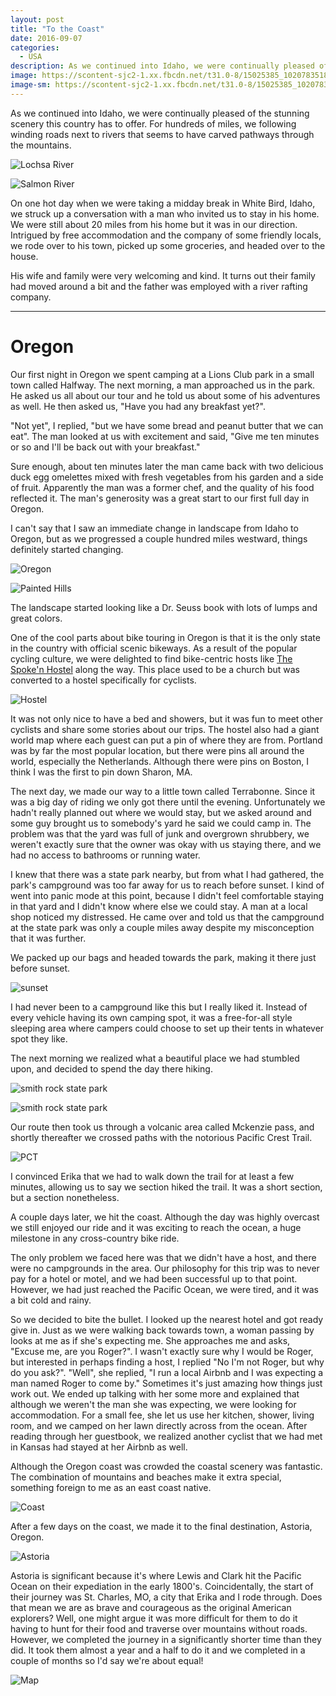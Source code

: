 ```yaml
---
layout: post
title: "To the Coast"
date: 2016-09-07
categories:
  - USA
description: As we continued into Idaho, we were continually pleased of the stunning scenery this country has to offer. For hundreds of miles, we following winding roads next to rivers that seems to have carved pathways through the mountains.
image: https://scontent-sjc2-1.xx.fbcdn.net/t31.0-8/15025385_10207835188697875_6444733270064084216_o.jpg
image-sm: https://scontent-sjc2-1.xx.fbcdn.net/t31.0-8/15025385_10207835188697875_6444733270064084216_o.jpg
---
```


As we continued into Idaho, we were continually pleased of the stunning scenery this country has to offer. For hundreds of miles, we following winding roads next to rivers that seems to have carved pathways through the mountains.

![Lochsa River](https://scontent.fsnc1-2.fna.fbcdn.net/t31.0-8/15128880_10207834583602748_4712693267381615734_o.jpg)

![Salmon River](https://scontent.fsnc1-2.fna.fbcdn.net/t31.0-8/15138572_10207833648219364_1037633154376956312_o.jpg)

On one hot day when we were taking a midday break in White Bird, Idaho, we struck up a conversation with a man who invited us to stay in his home. We were still about 20 miles from his home but it was in our direction. Intrigued by free accommodation and the company of some friendly locals, we rode over to his town, picked up some groceries, and headed over to the house.

His wife and family were very welcoming and kind. It turns out their family had moved around a bit and the father was employed with a river rafting company.

---

# Oregon

Our first night in Oregon we spent camping at a Lions Club park in a small town called Halfway. The next morning, a man approached us in the park. He asked us all about our tour and he told us about some of his adventures as well. He then asked us, "Have you had any breakfast yet?".

"Not yet", I replied, "but we have some bread and peanut butter that we can eat". The man looked at us with excitement and said, "Give me ten minutes or so and I'll be back out with your breakfast."

Sure enough, about ten minutes later the man came back with two delicious duck egg omelettes mixed with fresh vegetables from his garden and a side of fruit. Apparently the man was a former chef, and the quality of his food reflected it. The man's generosity was a great start to our first full day in Oregon.

I can't say that I saw an immediate change in landscape from Idaho to Oregon, but as we progressed a couple hundred miles westward, things definitely started changing.

![Oregon](https://scontent.fsnc1-2.fna.fbcdn.net/t31.0-8/15123220_10207835083975257_3801626442109586467_o.jpg)

![Painted Hills](https://scontent.fsnc1-2.fna.fbcdn.net/t31.0-8/15123239_10207835094535521_5525775440695588930_o.jpg)

The landscape started looking like a Dr. Seuss book with lots of lumps and great colors.

One of the cool parts about bike touring in Oregon is that it is the only state in the country with official scenic bikeways. As a result of the popular cycling culture, we were delighted to find bike-centric hosts like [The Spoke'n Hostel](http://spokenhostel.org/) along the way. This place used to be a church but was converted to a hostel specifically for cyclists.

![Hostel](https://scontent.fsnc1-2.fna.fbcdn.net/t31.0-8/14542530_10207506861769907_3390872111722879363_o.jpg)

It was not only nice to have a bed and showers, but it was fun to meet other cyclists and share some stories about our trips. The hostel also had a giant world map where each guest can put a pin of where they are from. Portland was by far the most popular location, but there were pins all around the world, especially the Netherlands. Although there were pins on Boston, I think I was the first to pin down Sharon, MA.

The next day, we made our way to a little town called Terrabonne. Since it was a big day of riding we only got there until the evening. Unfortunately we hadn't really planned out where we would stay, but we asked around and some guy brought us to somebody's yard he said we could camp in. The problem was that the yard was full of junk and overgrown shrubbery, we weren't exactly sure that the owner was okay with us staying there, and we had no access to bathrooms or running water.

I knew that there was a state park nearby, but from what I had gathered, the park's campground was too far away for us to reach before sunset. I kind of went into panic mode at this point, because I didn't feel comfortable staying in that yard and I didn't know where else we could stay. A man at a local shop noticed my distressed. He came over and told us that the campground at the state park was only a couple miles away despite my misconception that it was further.

We packed up our bags and headed towards the park, making it there just before sunset.

![sunset](https://scontent.fsnc1-2.fna.fbcdn.net/t31.0-8/15025304_10207835222378717_5879737535330524829_o.jpg)

I had never been to a campground like this but I really liked it. Instead of every vehicle having its own camping spot, it was a free-for-all style sleeping area where campers could choose to set up their tents in whatever spot they like.

The next morning we realized what a beautiful place we had stumbled upon, and decided to spend the day there hiking.

![smith rock state park](https://scontent.fsnc1-2.fna.fbcdn.net/t31.0-8/15042223_10207835153016983_194346581908128188_o.jpg)

![smith rock state park](https://scontent.fsnc1-2.fna.fbcdn.net/t31.0-8/15025350_10207835153857004_1149142254855450841_o.jpg)

Our route then took us through a volcanic area called Mckenzie pass, and shortly thereafter we crossed paths with the notorious Pacific Crest Trail.

![PCT](https://scontent.fsnc1-2.fna.fbcdn.net/t31.0-8/15042274_10207835157537096_2095538345576042736_o.jpg)

I convinced Erika that we had to walk down the trail for at least a few minutes, allowing us to say we section hiked the trail. It was a short section, but a section nonetheless.

A couple days later, we hit the coast. Although the day was highly overcast we still enjoyed our ride and it was exciting to reach the ocean, a huge milestone in any cross-country bike ride.

The only problem we faced here was that we didn't have a host, and there were no campgrounds in the area. Our philosophy for this trip was to never pay for a hotel or motel, and we had been successful up to that point. However, we had just reached the Pacific Ocean, we were tired, and it was a bit cold and rainy.

So we decided to bite the bullet. I looked up the nearest hotel and got ready give in. Just as we were walking back towards town, a woman passing by looks at me as if she's expecting me. She approaches me and asks, "Excuse me, are you Roger?". I wasn't exactly sure why I would be Roger, but interested in perhaps finding a host, I replied "No I'm not Roger, but why do you ask?".
"Well", she replied, "I run a local Airbnb and I was expecting a man named Roger to come by." Sometimes it's just amazing how things just work out. We ended up talking with her some more and explained that although we weren't the man she was expecting, we were looking for accommodation. For a small fee, she let us use her kitchen, shower, living room, and we camped on her lawn directly across from the ocean. After reading through her guestbook, we realized another cyclist that we had met in Kansas had stayed at her Airbnb as well.

Although the Oregon coast was crowded the coastal scenery was fantastic. The combination of mountains and beaches make it extra special, something foreign to me as an east coast native.

![Coast](https://scontent.fsnc1-2.fna.fbcdn.net/t31.0-8/15025385_10207835188697875_6444733270064084216_o.jpg)

After a few days on the coast, we made it to the final destination, Astoria, Oregon.

![Astoria](https://scontent.fsnc1-2.fna.fbcdn.net/t31.0-8/15138402_10207835193217988_3799942460373836210_o.jpg)

Astoria is significant because it's where Lewis and Clark hit the Pacific Ocean on their expediation in the early 1800's. Coincidentally, the start of their journey was St. Charles, MO, a city that Erika and I rode through. Does that mean we are as brave and courageous as the original American explorers? Well, one might argue it was more difficult for them to do it having to hunt for their food and traverse over mountains without roads. However, we completed the journey in a significantly shorter time than they did. It took them almost a year and a half to do it and we completed in a couple of months so I'd say we're about equal!

![Map](https://scontent.fsnc1-2.fna.fbcdn.net/v/t1.0-9/15085740_10207855604808265_6490816267074992835_n.jpg?oh=a72f6e2c51d57c2dae30e9f7ed227f7b&oe=58CC24D1)
